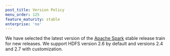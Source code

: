 ```yaml
---
post_title: Version Policy 
menu_order: 125
feature_maturity: stable
enterprise: 'no'
---
```


We have selected the latest version of the [Apache Spark](http://spark.apache.org) stable release train for new releases. We support HDFS version 2.6 by default and versions 2.4 and 2.7 with customization.

